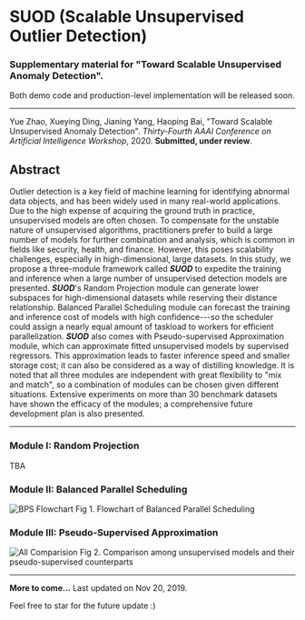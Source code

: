 # SUOD (Scalable Unsupervised Outlier Detection)

### Supplementary material for "Toward Scalable Unsupervised Anomaly Detection". 
Both demo code and production-level implementation will be released soon.

------------
Yue Zhao, Xueying Ding, Jianing Yang, Haoping Bai, "Toward Scalable Unsupervised Anomaly Detection". 
*Thirty-Fourth AAAI Conference on Artificial Intelligence Workshop*, 2020. **Submitted, under review**.


## Abstract

Outlier detection is a key field of machine learning for identifying abnormal data objects, and has been widely used in many real-world applications. Due to the high expense of acquiring the ground truth in practice, unsupervised models are often chosen. To compensate for the unstable nature of unsupervised algorithms, practitioners prefer to build a large number of models for further combination and analysis, which is common in fields like security, health, and finance. However, this poses scalability challenges, especially in high-dimensional, large datasets. In this study, we propose a three-module framework called ***SUOD*** to expedite the training and inference when a large number of unsupervised detection models are presented. ***SUOD***'s Random Projection module can generate lower subspaces for high-dimensional datasets while reserving their distance relationship. Balanced Parallel Scheduling module can forecast the training and inference cost of models with high confidence---so the scheduler could assign a nearly equal amount of taskload to workers for efficient parallelization. ***SUOD*** also comes with Pseudo-supervised Approximation module, which can approximate fitted unsupervised models by supervised regressors. This approximation leads to faster inference speed and smaller storage cost; it can also be considered as a way of distilling knowledge. It is noted that all three modules are independent with great flexibility to "mix and match", so a combination of modules can be chosen given different situations. Extensive experiments on more than 30 benchmark datasets have shown the efficacy of the modules; a comprehensive future development plan is also presented. 

------------

### Module I: Random Projection

TBA

### Module II: Balanced Parallel Scheduling 

![BPS Flowchart](https://github.com/yzhao062/SUOD/blob/master/figs/flowchart-suod.png "Phase I Flowchart")
Fig 1. Flowchart of Balanced Parallel Scheduling

### Module III: Pseudo-Supervised Approximation

![All Comparision](https://github.com/yzhao062/SUOD/blob/master/figs/ALL.png "Approximation Comparison")
Fig 2. Comparison among unsupervised models and their pseudo-supervised counterparts

------------

**More to come...**
Last updated on Nov 20, 2019.

Feel free to star for the future update :)
